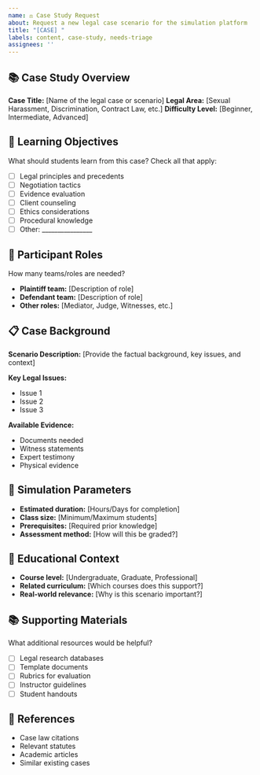 ```yaml
---
name: ⚖️ Case Study Request
about: Request a new legal case scenario for the simulation platform
title: "[CASE] "
labels: content, case-study, needs-triage
assignees: ''
---
```


## 📚 Case Study Overview
**Case Title:** [Name of the legal case or scenario]
**Legal Area:** [Sexual Harassment, Discrimination, Contract Law, etc.]
**Difficulty Level:** [Beginner, Intermediate, Advanced]

## 🎯 Learning Objectives
What should students learn from this case? Check all that apply:

- [ ] Legal principles and precedents
- [ ] Negotiation tactics
- [ ] Evidence evaluation
- [ ] Client counseling
- [ ] Ethics considerations
- [ ] Procedural knowledge
- [ ] Other: ________________

## 👥 Participant Roles
How many teams/roles are needed?
- **Plaintiff team:** [Description of role]
- **Defendant team:** [Description of role]
- **Other roles:** [Mediator, Judge, Witnesses, etc.]

## 📋 Case Background
**Scenario Description:**
[Provide the factual background, key issues, and context]

**Key Legal Issues:**
- Issue 1
- Issue 2
- Issue 3

**Available Evidence:**
- Documents needed
- Witness statements
- Expert testimony
- Physical evidence

## 🎲 Simulation Parameters
- **Estimated duration:** [Hours/Days for completion]
- **Class size:** [Minimum/Maximum students]
- **Prerequisites:** [Required prior knowledge]
- **Assessment method:** [How will this be graded?]

## 📖 Educational Context
- **Course level:** [Undergraduate, Graduate, Professional]
- **Related curriculum:** [Which courses does this support?]
- **Real-world relevance:** [Why is this scenario important?]

## 📚 Supporting Materials
What additional resources would be helpful?
- [ ] Legal research databases
- [ ] Template documents
- [ ] Rubrics for evaluation
- [ ] Instructor guidelines
- [ ] Student handouts

## 📎 References
- Case law citations
- Relevant statutes
- Academic articles
- Similar existing cases
